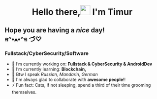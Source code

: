 <h1 align="center">Hello there,<img src="https://github.com/blackcater/blackcater/raw/main/images/Hi.gif" height="32"/> I'm Timur</h1>
<h2 align="left">Hope you are having a <em>nice</em> day!<br>                             
                            ฅ^•ﻌ•^ฅ づ♡ </h2>

<h3 align="left"> <strong>Fullstack/CyberSecurity/Software</strong> </h3>

<ul>
  <li>🔭 I’m currently working on: <strong>Fullstack & CyberSecurity & AndroidDev</strong></li>
  <li>🌱 I’m currently learning: <strong>Blockchain, </strong></li>
  <li>💬 Btw I speak <i>Russian, Mandarin, German</i></li>
  <li>👯 I'm always glad to collaborate with <b>awesome people</b>!!</li>
  <li>⚡ Fun fact: Cats, if not sleeping, spend a third of their time grooming themselves.</li>
</ul>

<!--
**TimurRafalovich/TimurRafalovich** is a ✨ _special_ ✨ repository because its `README.md` (this file) appears on your GitHub profile.

Here are some ideas to get you started:

- 
- 
- 👯 I’m looking to collaborate on ...
- 🤔 I’m looking for help with ...
- 💬 Ask me about ...
- 📫 How to reach me: ...
- 
-->
